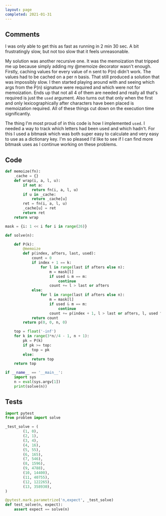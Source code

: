 ```yaml
---
layout: page
completed: 2021-01-31
---
```


## Comments

I was only able to get this as fast as running in 2 min 30 sec.  A bit
frustratingly slow, but not too slow that it feels unreasonable.

My solution was another recursive one.  It was the memoization that tripped me
up because simply adding my @memoize decorator wasn't enough.  Firstly, caching
values for every value of n sent to P(n) didn't work.  The values had to be
cached on a per n basis.  That still produced a solution that was impossibly
slow.  I then started playing around with and seeing which args from the P(n)
signature were required and which were not for memoization.  Ends up that not
all 4 of them are needed and really all that's required is just the `used`
argument.  Also turns out that only when the first and only lexicographically
after characters have been placed is memoization required.  All of these things
cut down on the execution time significantly.

The thing I'm most proud of in this code is how I implemented `used`.  I needed
a way to track which letters had been used and which hadn't.  For this I used a
bitmask which was both super easy to calculate and very easy to use as a
dictionary key.  I'm so pleased I'd like to see if I can find more bitmask uses
as I continue working on these problems.

## Code

```python
def memoize(fn):
    _cache = {}
    def wrap(i, a, l, u):
        if not a:
            return fn(i, a, l, u)
        if u in _cache:
            return _cache[u]
        ret = fn(i, a, l, u)
        _cache[u] = ret
        return ret
    return wrap

mask = {i: 1 << i for i in range(26)}

def solve(n):

    def P(k):
        @memoize
        def p(index, afters, last, used):
            count = 0
            if index + 1 == k:
                for l in range(last if afters else n):
                    m = mask[l]
                    if used & m == m:
                        continue
                    count += l > last or afters
            else:
                for l in range(last if afters else n):
                    m = mask[l]
                    if used & m == m:
                        continue
                    count += p(index + 1, l > last or afters, l, used ^ m)
            return count
        return p(0, 0, n, 0)

    top = float('-inf')
    for k in range(3*n//4 - 1, n + 1):
        pk = P(k)
        if pk >= top:
            top = pk
        else:
            return top
    return top

if __name__ == '__main__':
    import sys
    n = eval(sys.argv[1])
    print(solve(n))
```

## Tests

```python
import pytest
from problem import solve

_test_solve = (
        (1, 0),
        (2, 1),
        (3, 4),
        (4, 16),
        (5, 55),
        (6, 165),
        (7, 546),
        (8, 1596),
        (9, 4788),
        (10, 14400),
        (11, 40755),
        (12, 122265),
        (13, 358930),
)

@pytest.mark.parametrize('n,expect', _test_solve)
def test_solve(n, expect):
    assert expect == solve(n)
```

